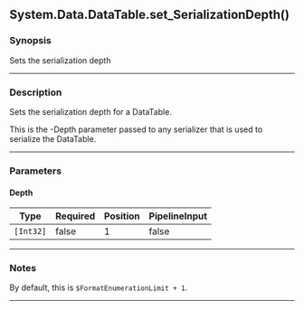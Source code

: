 System.Data.DataTable.set_SerializationDepth()
----------------------------------------------

### Synopsis
Sets the serialization depth

---

### Description

Sets the serialization depth for a DataTable.

This is the -Depth parameter passed to any serializer that is used to serialize the DataTable.

---

### Parameters
#### **Depth**

|Type     |Required|Position|PipelineInput|
|---------|--------|--------|-------------|
|`[Int32]`|false   |1       |false        |

---

### Notes
By default, this is `$FormatEnumerationLimit + 1`.

---
